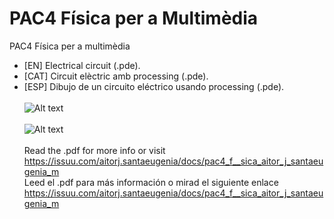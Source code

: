 # PAC4 Física per a Multimèdia
PAC4 Física per a multimèdia<br>
- [EN] Electrical circuit (.pde).
- [CAT] Circuit elèctric amb processing (.pde).
- [ESP] Dibujo de un circuito eléctrico usando processing (.pde).<br><br>
![Alt text](https://cloud.githubusercontent.com/assets/14861253/21195174/ff310bb4-c232-11e6-98d2-c37e542dbe3c.png)
<br><br>
![Alt text](https://cloud.githubusercontent.com/assets/14861253/21195191/0c966808-c233-11e6-810c-2de6cb62469f.png)
<br><br>
Read the .pdf for more info or visit https://issuu.com/aitorj.santaeugenia/docs/pac4_f__sica_aitor_j_santaeugenia_m<br>
Leed el .pdf para más información o mirad el siguiente enlace https://issuu.com/aitorj.santaeugenia/docs/pac4_f__sica_aitor_j_santaeugenia_m
